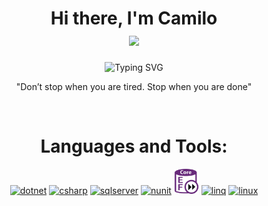 <h1 align="center">
    <b>Hi there, I'm Camilo </b>
    </br>
    <img src="https://media.giphy.com/media/zhYSVCirREeIZtONCI/giphy.gif" width="100">
</h1>

<p align="center">
    <img src="https://readme-typing-svg.demolab.com?font=comic+mono&weight=900&size=45&duration=3000&pause=1000&color=760101&center=true&vCenter=true&width=435&lines=Backend+Developer;Improvement+Lover" alt="Typing SVG" />
</p>

<p align= "center">"Don’t stop when you are tired. Stop when you are done"</p>
</br>

<h1 align="center">Languages and Tools:</h1>
<p align="center"> 
    <a href="https://dotnet.microsoft.com/en-us/apps/aspnet" target="_blank" rel="noreferrer"><img src="https://cdn.jsdelivr.net/gh/devicons/devicon/icons/dotnetcore/dotnetcore-original.svg" alt="dotnet" width="40" height="40"/></a>
    <a href="https://learn.microsoft.com/en-us/dotnet/csharp/" target="_blank" rel="noreferrer"><img src="https://cdn.jsdelivr.net/gh/devicons/devicon/icons/csharp/csharp-original.svg" alt="csharp" width="40" height="40"/></a>
    <a href="https://www.microsoft.com/en-us/sql-server/sql-server-downloads" target="_blank" rel="noreferrer"><img src="https://www.freeiconspng.com/thumbs/sql-server-icon-png/sql-server-icon-png-1.png" alt="sqlserver" width="40" height="40"/></a>
    <a href="https://nunit.org/" target="_blank" rel="noreferrer"><img src="https://avatars.githubusercontent.com/u/2678858?s=280&v=4" alt="nunit" width="40" height="40"/></a>
    <a href="https://learn.microsoft.com/en-us/ef/" target="_blank" rel="noreferrer"><img src="./img/EntityFramework.png" alt="entityframework" width="40" height="40"/></a>
    <a href="https://learn.microsoft.com/en-us/dotnet/csharp/programming-guide/concepts/linq/" target="_blank" rel="noreferrer"><img src="https://cdn3d.iconscout.com/3d/premium/thumb/database-check-7195721-5847177.png" alt="linq" width="40" height="40"/></a>
    <a href="https://www.debian.org/index.es.html" target="_blank" rel="noreferrer"><img src="https://cdn.jsdelivr.net/gh/devicons/devicon/icons/linux/linux-original.svg" alt="linux" width="40" height="40"/></a>



<!--
**Camilo716/Camilo716** is a ✨ _special_ ✨ repository because its `README.md` (this file) appears on your GitHub profile.

Here are some ideas to get you started:

- 🔭 I’m currently working on ...
- 🌱 I’m currently learning ...
- 👯 I’m looking to collaborate on ...
- 🤔 I’m looking for help with ...
- 💬 Ask me about ...
- 📫 How to reach me: ...
- 😄 Pronouns: ...
- ⚡ Fun fact: ...
-->
